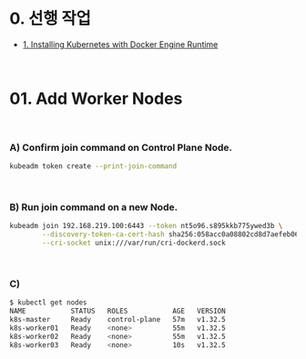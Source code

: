 # 0. 선행 작업

- [1. Installing Kubernetes with Docker Engine Runtime](https://github.com/revenge1005/k8s-cluster-setup/tree/main/02.%20Container%20runtime/02-01.%20Docker%20Engine)

<br>

# 01. Add Worker Nodes

<BR>

### A) Confirm join command on Control Plane Node.

```bash
kubeadm token create --print-join-command
```

<BR>

### B) Run join command on a new Node.

```bash
kubeadm join 192.168.219.100:6443 --token nt5o96.s895kkb775ywed3b \
        --discovery-token-ca-cert-hash sha256:058acc0a08802cd8d7aefeb0699ba8d8d66aeb79269278e31653e1af8998ef3e \
        --cri-socket unix:///var/run/cri-dockerd.sock 
```

<BR>

### C)

```bash
$ kubectl get nodes
NAME           STATUS   ROLES           AGE   VERSION
k8s-master     Ready    control-plane   57m   v1.32.5
k8s-worker01   Ready    <none>          55m   v1.32.5
k8s-worker02   Ready    <none>          55m   v1.32.5
k8s-worker03   Ready    <none>          10s   v1.32.5
```